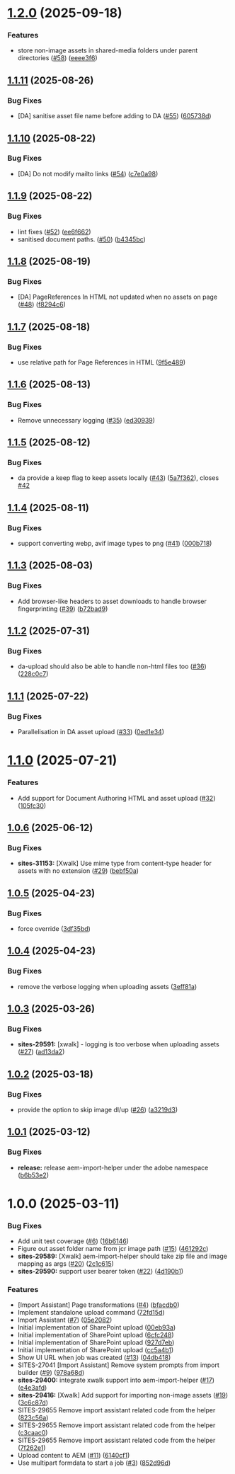 # [1.2.0](https://github.com/adobe/aem-import-helper/compare/v1.1.11...v1.2.0) (2025-09-18)


### Features

* store non-image assets in shared-media folders under parent directories ([#58](https://github.com/adobe/aem-import-helper/issues/58)) ([eeee3f6](https://github.com/adobe/aem-import-helper/commit/eeee3f606e7a4849ce92c2c97cd64bc9a627b3d5))

## [1.1.11](https://github.com/adobe/aem-import-helper/compare/v1.1.10...v1.1.11) (2025-08-26)


### Bug Fixes

* [DA] sanitise asset file name before adding to DA  ([#55](https://github.com/adobe/aem-import-helper/issues/55)) ([605738d](https://github.com/adobe/aem-import-helper/commit/605738d8d9af63c31f22ffbae2f00c2ad9d78c63))

## [1.1.10](https://github.com/adobe/aem-import-helper/compare/v1.1.9...v1.1.10) (2025-08-22)


### Bug Fixes

* [DA] Do not modify mailto links ([#54](https://github.com/adobe/aem-import-helper/issues/54)) ([c7e0a98](https://github.com/adobe/aem-import-helper/commit/c7e0a98d8d1164c5e302c0889e348e79c1b76744))

## [1.1.9](https://github.com/adobe/aem-import-helper/compare/v1.1.8...v1.1.9) (2025-08-22)


### Bug Fixes

* lint fixes ([#52](https://github.com/adobe/aem-import-helper/issues/52)) ([ee6f662](https://github.com/adobe/aem-import-helper/commit/ee6f662704a897046307b1c7bd1e2b36789dd157))
* sanitised document paths. ([#50](https://github.com/adobe/aem-import-helper/issues/50)) ([b4345bc](https://github.com/adobe/aem-import-helper/commit/b4345bcbac3259b8a9339eadc3b73231604228a1))

## [1.1.8](https://github.com/adobe/aem-import-helper/compare/v1.1.7...v1.1.8) (2025-08-19)


### Bug Fixes

* [DA] PageReferences In HTML not updated when no assets on page ([#48](https://github.com/adobe/aem-import-helper/issues/48)) ([f8294c6](https://github.com/adobe/aem-import-helper/commit/f8294c6593f7b18d3e24d2e20ecb9c4ccce7462f))

## [1.1.7](https://github.com/adobe/aem-import-helper/compare/v1.1.6...v1.1.7) (2025-08-18)


### Bug Fixes

* use relative path for Page References in HTML ([9f5e489](https://github.com/adobe/aem-import-helper/commit/9f5e48946b83f6b0711402c9cf2669096346d415))

## [1.1.6](https://github.com/adobe/aem-import-helper/compare/v1.1.5...v1.1.6) (2025-08-13)


### Bug Fixes

* Remove unnecessary logging ([#35](https://github.com/adobe/aem-import-helper/issues/35)) ([ed30939](https://github.com/adobe/aem-import-helper/commit/ed309391f22311a0a70cc11391f5312e9894b491))

## [1.1.5](https://github.com/adobe/aem-import-helper/compare/v1.1.4...v1.1.5) (2025-08-12)


### Bug Fixes

* da provide a keep flag to keep assets locally ([#43](https://github.com/adobe/aem-import-helper/issues/43)) ([5a7f362](https://github.com/adobe/aem-import-helper/commit/5a7f362a16e13b9d82154b546b9f0d452735c274)), closes [#42](https://github.com/adobe/aem-import-helper/issues/42)

## [1.1.4](https://github.com/adobe/aem-import-helper/compare/v1.1.3...v1.1.4) (2025-08-11)


### Bug Fixes

* support converting webp, avif image types to png ([#41](https://github.com/adobe/aem-import-helper/issues/41)) ([000b718](https://github.com/adobe/aem-import-helper/commit/000b7187d94d8a5e8acde1a4dc889dc7366fe016))

## [1.1.3](https://github.com/adobe/aem-import-helper/compare/v1.1.2...v1.1.3) (2025-08-03)


### Bug Fixes

* Add browser-like headers to asset downloads to handle browser fingerprinting ([#39](https://github.com/adobe/aem-import-helper/issues/39)) ([b72bad9](https://github.com/adobe/aem-import-helper/commit/b72bad9e06e3e18a943266dec19414070c044681))

## [1.1.2](https://github.com/adobe/aem-import-helper/compare/v1.1.1...v1.1.2) (2025-07-31)


### Bug Fixes

* da-upload should also be able to handle non-html files too ([#36](https://github.com/adobe/aem-import-helper/issues/36)) ([228c0c7](https://github.com/adobe/aem-import-helper/commit/228c0c7ea5c2b4026976a2188c3373fd183dd26d))

## [1.1.1](https://github.com/adobe/aem-import-helper/compare/v1.1.0...v1.1.1) (2025-07-22)


### Bug Fixes

* Parallelisation in DA asset upload ([#33](https://github.com/adobe/aem-import-helper/issues/33)) ([0ed1e34](https://github.com/adobe/aem-import-helper/commit/0ed1e34db7b36ecadbb3c0662bbc1f1434ef0ea1))

# [1.1.0](https://github.com/adobe/aem-import-helper/compare/v1.0.6...v1.1.0) (2025-07-21)


### Features

* Add support for Document Authoring HTML and asset upload ([#32](https://github.com/adobe/aem-import-helper/issues/32)) ([105fc30](https://github.com/adobe/aem-import-helper/commit/105fc30349376425177509e2bf952d0d65e8d3d9))

## [1.0.6](https://github.com/adobe/aem-import-helper/compare/v1.0.5...v1.0.6) (2025-06-12)


### Bug Fixes

* **sites-31153:** [Xwalk] Use mime type from content-type header for assets with no extension ([#29](https://github.com/adobe/aem-import-helper/issues/29)) ([bebf50a](https://github.com/adobe/aem-import-helper/commit/bebf50a6953926c95e28b82d4d3e567a1587d7fc))

## [1.0.5](https://github.com/adobe/aem-import-helper/compare/v1.0.4...v1.0.5) (2025-04-23)


### Bug Fixes

* force override ([3df35bd](https://github.com/adobe/aem-import-helper/commit/3df35bd062ed6a0b294dc89ad1f724d479d4110e))

## [1.0.4](https://github.com/adobe/aem-import-helper/compare/v1.0.3...v1.0.4) (2025-04-23)


### Bug Fixes

* remove the verbose logging when uploading assets ([3eff81a](https://github.com/adobe/aem-import-helper/commit/3eff81a08acbfa35f892b184e8b10faf3edded37))

## [1.0.3](https://github.com/adobe/aem-import-helper/compare/v1.0.2...v1.0.3) (2025-03-26)


### Bug Fixes

* **sites-29591:** [xwalk] - logging is too verbose when uploading assets ([#27](https://github.com/adobe/aem-import-helper/issues/27)) ([ad13da2](https://github.com/adobe/aem-import-helper/commit/ad13da22b579f226dd51bf0a052146a10f1dab03))

## [1.0.2](https://github.com/adobe/aem-import-helper/compare/v1.0.1...v1.0.2) (2025-03-18)


### Bug Fixes

* provide the option to skip image dl/up ([#26](https://github.com/adobe/aem-import-helper/issues/26)) ([a3219d3](https://github.com/adobe/aem-import-helper/commit/a3219d308c652f868273bcdd0f11bd6efc464f44))

## [1.0.1](https://github.com/adobe/aem-import-helper/compare/v1.0.0...v1.0.1) (2025-03-12)


### Bug Fixes

* **release:** release aem-import-helper under the adobe namespace ([b6b53e2](https://github.com/adobe/aem-import-helper/commit/b6b53e299af399dc6fb11700152fdf9eddea70c3))

# 1.0.0 (2025-03-11)


### Bug Fixes

* Add unit test coverage ([#6](https://github.com/adobe/aem-import-helper/issues/6)) ([16b6146](https://github.com/adobe/aem-import-helper/commit/16b6146e46ab3783ddf031b2868283ca5f4912be))
* Figure out asset folder name from jcr image path ([#15](https://github.com/adobe/aem-import-helper/issues/15)) ([461292c](https://github.com/adobe/aem-import-helper/commit/461292cdbc6c36dac2a2e63af6c6f2134a47c754))
* **sites-29589:** [Xwalk] aem-import-helper should take zip file and image mapping as args ([#20](https://github.com/adobe/aem-import-helper/issues/20)) ([2c1c615](https://github.com/adobe/aem-import-helper/commit/2c1c6157ed773af55897599d239499df458d1ef7))
* **sites-29590:** support user bearer token ([#22](https://github.com/adobe/aem-import-helper/issues/22)) ([4d190b1](https://github.com/adobe/aem-import-helper/commit/4d190b1260dc81315e6537707f075a909f17db43))


### Features

* [Import Assistant] Page transformations ([#4](https://github.com/adobe/aem-import-helper/issues/4)) ([bfacdb0](https://github.com/adobe/aem-import-helper/commit/bfacdb0fe1f18c764f5b490e24dfd6245e9b13f8))
* Implement standalone upload command ([72fd15d](https://github.com/adobe/aem-import-helper/commit/72fd15dad79cd8e4757cfdbf8c400ef2acf318a7))
* Import Assistant ([#7](https://github.com/adobe/aem-import-helper/issues/7)) ([05e2082](https://github.com/adobe/aem-import-helper/commit/05e20828207665fd7db74299d31392fedf95ad20))
* Initial implementation of SharePoint upload ([00eb93a](https://github.com/adobe/aem-import-helper/commit/00eb93afb41f061d755f91d503d4759e5aa1ee44))
* Initial implementation of SharePoint upload ([6cfc248](https://github.com/adobe/aem-import-helper/commit/6cfc248da1d9648712ca305a9367477fa4020db6))
* Initial implementation of SharePoint upload ([927d7eb](https://github.com/adobe/aem-import-helper/commit/927d7ebbf720c350aa3464bb6561ef5bacaecbcd))
* Initial implementation of SharePoint upload ([cc5a4b1](https://github.com/adobe/aem-import-helper/commit/cc5a4b15666cde54a870bd1feb01c369bf9535ed))
* Show UI URL when job was created ([#13](https://github.com/adobe/aem-import-helper/issues/13)) ([04db418](https://github.com/adobe/aem-import-helper/commit/04db41864b551ea88778882b32afcc1ba52c539b))
* SITES-27041 [Import Assistant] Remove system prompts from import builder ([#9](https://github.com/adobe/aem-import-helper/issues/9)) ([978a68d](https://github.com/adobe/aem-import-helper/commit/978a68d8c314f75f4fc46a8fba1be672f43bd326))
* **sites-29400:** integrate xwalk support into aem-import-helper ([#17](https://github.com/adobe/aem-import-helper/issues/17)) ([e4e3afd](https://github.com/adobe/aem-import-helper/commit/e4e3afd0fe42170c0492d4e1a099c95426b81d00))
* **sites-29416:** [Xwalk] Add support for importing non-image assets ([#19](https://github.com/adobe/aem-import-helper/issues/19)) ([3c6c87d](https://github.com/adobe/aem-import-helper/commit/3c6c87d4d8bc2a750b69b5544b4efa6731b40c75))
* SITES-29655 Remove import assistant related code from the helper ([823c56a](https://github.com/adobe/aem-import-helper/commit/823c56a742df981f91a46ee6849a0199eedfe83e))
* SITES-29655 Remove import assistant related code from the helper ([c3caac0](https://github.com/adobe/aem-import-helper/commit/c3caac0baf548fc32e90b56e434252b706be4cad))
* SITES-29655 Remove import assistant related code from the helper ([7f262e1](https://github.com/adobe/aem-import-helper/commit/7f262e1b4cb37027e8e071fa0cf4033b4a2186a4))
* Upload content to AEM ([#11](https://github.com/adobe/aem-import-helper/issues/11)) ([6140cf1](https://github.com/adobe/aem-import-helper/commit/6140cf1ff51efd74f97d6225ad4c122ea5544e77))
* Use multipart formdata to start a job ([#3](https://github.com/adobe/aem-import-helper/issues/3)) ([852d96d](https://github.com/adobe/aem-import-helper/commit/852d96d94f5576d5f622839718670c71730d107e))
